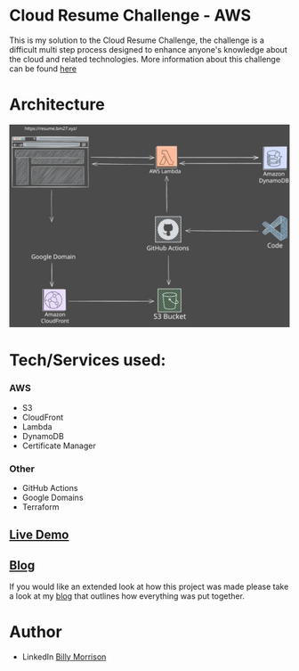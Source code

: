 # Cloud Resume Challenge - AWS

This is my solution to the Cloud Resume Challenge, the challenge is a difficult multi step process designed to enhance anyone's knowledge about the cloud and related technologies. More information about this challenge can be found [here](https://cloudresumechallenge.dev/docs/the-challenge/aws/)


# Architecture 
![/img/Cloud_Resume_Architechture.svg](https://github.com/Billy-2727/aws-cloud-resume/blob/main/img/Cloud_Resume_Architechture.svg)

# Tech/Services used:

### AWS
- S3
- CloudFront
- Lambda
- DynamoDB
- Certificate Manager 
### Other
- GitHub Actions
- Google Domains
- Terraform

## [Live Demo](https://resume.bm27.xyz/) 






## [Blog]()
If you would like an extended look at how this project was made please take a look at my [blog]() that outlines how everything was put together.


# Author
- LinkedIn [Billy Morrison](https://www.linkedin.com/in/billymorrison27/)
